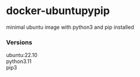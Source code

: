 # docker-ubuntupypip
minimal ubuntu image with python3 and pip installed

### Versions
ubuntu:22.10<br>
python3.11<br>
pip3
